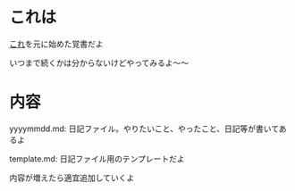 # これは
[これ](//www.konosumi.net/entry/2019/10/15/070000)を元に始めた覚書だよ

いつまで続くかは分からないけどやってみるよ～～

# 内容
yyyymmdd.md: 日記ファイル。やりたいこと、やったこと、日記等が書いてあるよ

template.md: 日記ファイル用のテンプレートだよ

内容が増えたら適宜追加していくよ
